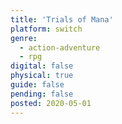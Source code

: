 ```yaml
---
title: 'Trials of Mana'
platform: switch
genre:
  - action-adventure
  - rpg
digital: false
physical: true
guide: false
pending: false
posted: 2020-05-01
---
```

